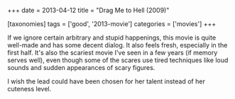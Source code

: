 +++
date = 2013-04-12
title = "Drag Me to Hell (2009)"

[taxonomies]
tags = ['good', '2013-movie']
categories = ['movies']
+++

If we ignore certain arbitrary and stupid happenings, this movie is
quite well-made and has some decent dialog. It also feels fresh,
especially in the first half. It's also the scariest movie I've seen
in a few years (if memory serves well), even though some of the scares
use tired techniques like loud sounds and sudden appearances of scary
figures.

I wish the lead could have been chosen for her talent instead of her
cuteness level.
